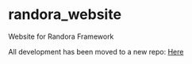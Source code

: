 # randora_website
Website for Randora Framework

All development has been moved to a new repo: [Here](https://github.com/Cabal-Syndicate/randora_website)
